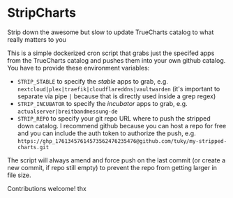# StripCharts
Strip down the awesome but slow to update TrueCharts catalog to what really matters to you

This is a simple dockerized cron script that grabs just the specifed apps from the TrueCharts catalog and pushes them into your own github catalog. You have to provide these environment variables:

* `STRIP_STABLE` to specify the *stable* apps to grab, e.g. `nextcloud|plex|traefik|cloudflareddns|vaultwarden` (it's important to separate via pipe `|` because that is directly used inside a grep regex)
* `STRIP_INCUBATOR` to specify the *incubator* apps to grab, e.g. `actualserver|breitbandmessung-de`
* `STRIP_REPO` to specify your git repo URL where to push the stripped down catalog. I recommend github because you can host a repo for free and you can include the auth token to authorize the push, e.g. `https://ghp_17613457614573562476235476@github.com/tuky/my-stripped-charts.git`

The script will always amend and force push on the last commit (or create a new commit, if repo still empty) to prevent the repo from getting larger in file size.

Contributions welcome! thx
